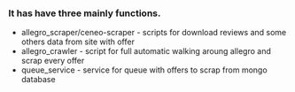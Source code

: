 ### It has have three mainly functions.
* allegro_scraper/ceneo-scraper - scripts for download reviews and some others data from site with offer
* allegro_crawler - script for full automatic walking aroung allegro and scrap every offer
* queue_service - service for queue with offers to scrap from mongo database
